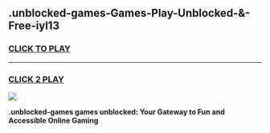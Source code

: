 
## .unblocked-games-Games-Play-Unblocked-&-Free-iyl13
<h3>
<a href="https://premium76.site?title=.unblocked-games&ref=24A">CLICK TO PLAY</a></h3>
<hr>

<h3>
<a href="https://premium76.site?title=.unblocked-games&ref=24A">CLICK 2 PLAY</a>
  
</h3>

<a href="https://premium76.site?title=.unblocked-games&ref=24A"><img src="https://clearcache.store/games.png"></a>


**.unblocked-games games unblocked: Your Gateway to Fun and Accessible Online Gaming**
